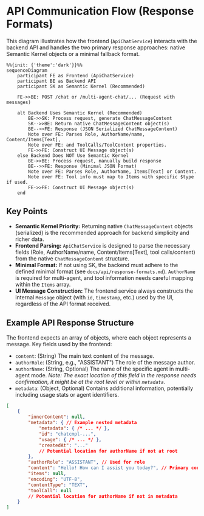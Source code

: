 # API Communication Flow (Response Formats)

This diagram illustrates how the frontend (`ApiChatService`) interacts with the backend API and handles the two primary response approaches: native Semantic Kernel objects or a minimal fallback format.

```mermaid
%%{init: {'theme':'dark'}}%%
sequenceDiagram
    participant FE as Frontend (ApiChatService)
    participant BE as Backend API
    participant SK as Semantic Kernel (Recommended)
    
    FE->>BE: POST /chat or /multi-agent-chat/... (Request with messages)
    
    alt Backend Uses Semantic Kernel (Recommended)
        BE->>SK: Process request, generate ChatMessageContent
        SK-->>BE: Return native ChatMessageContent object(s)
        BE-->>FE: Response (JSON Serialized ChatMessageContent)
        Note over FE: Parses Role, AuthorName/name, Content/Items[Text],
        Note over FE: and ToolCalls/ToolContent properties.
        FE->>FE: Construct UI Message object(s)
    else Backend Does NOT Use Semantic Kernel
        BE->>BE: Process request, manually build response
        BE-->>FE: Response (Minimal JSON Format)
        Note over FE: Parses Role, AuthorName, Items[Text] or Content.
        Note over FE: Tool info must map to Items with specific $type if used.
        FE->>FE: Construct UI Message object(s)
    end
```

## Key Points
- **Semantic Kernel Priority:** Returning native `ChatMessageContent` objects (serialized) is the recommended approach for backend simplicity and richer data.
- **Frontend Parsing:** `ApiChatService` is designed to parse the necessary fields (Role, AuthorName/name, Content/Items[Text], tool calls/content) from the native `ChatMessageContent` structure.
- **Minimal Format:** If not using SK, the backend must adhere to the defined minimal format (see `docs/api/response-formats.md`). `AuthorName` is required for multi-agent, and tool information needs careful mapping within the `Items` array.
- **UI Message Construction:** The frontend service always constructs the internal `Message` object (with `id`, `timestamp`, etc.) used by the UI, regardless of the API format received.

## Example API Response Structure

The frontend expects an array of objects, where each object represents a message. Key fields used by the frontend:

*   `content`: (String) The main text content of the message.
*   `authorRole`: (String, e.g., "ASSISTANT") The role of the message author.
*   `authorName`: (String, Optional) The name of the specific agent in multi-agent mode. *Note: The exact location of this field in the response needs confirmation, it might be at the root level or within `metadata`.*
*   `metadata`: (Object, Optional) Contains additional information, potentially including usage stats or agent identifiers.

```json
[
    {
        "innerContent": null,
        "metadata": { // Example nested metadata
            "metadata": { /* ... */ },
            "id": "chatcmpl-...",
            "usage": { /* ... */ },
            "createdAt": "..."
            // Potential location for authorName if not at root
        },
        "authorRole": "ASSISTANT", // Used for role
        "content": "Hello! How can I assist you today?", // Primary content field
        "items": null,
        "encoding": "UTF-8",
        "contentType": "TEXT",
        "toolCall": null
        // Potential location for authorName if not in metadata
    }
]
``` 